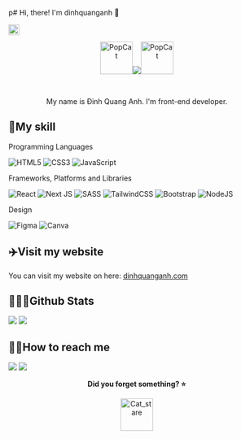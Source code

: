 p# Hi, there! I'm dinhquanganh 💠

[<img src="https://komarev.com/ghpvc/?username=dinhquanganh&color=blue" height="21" style="position: relative; top: 1px">](https://github.com/dinhquanganh)
<br/>

<p align="center"><img src="https://emoji.gg/assets/emoji/2059-popcat.gif" width="64px" height="64px" alt="PopCat"><img src="https://contrib.rocks/image?repo=dinhquanganh/dinhquanganh"><img src="https://emoji.gg/assets/emoji/2059-popcat.gif" width="64px" height="64px" alt="PopCat"> </p>

<br/>
<p align="center">My name is Đinh Quang Anh. I'm front-end developer.</p>

## 🔰My skill

Programming Languages

![HTML5](https://img.shields.io/badge/html5-%23E34F26.svg?style=for-the-badge&logo=html5&logoColor=white)
![CSS3](https://img.shields.io/badge/css3-%231572B6.svg?style=for-the-badge&logo=css3&logoColor=white)
![JavaScript](https://img.shields.io/badge/javascript-%23323330.svg?style=for-the-badge&logo=javascript&logoColor=%23F7DF1E)

Frameworks, Platforms and Libraries

![React](https://img.shields.io/badge/react-%2320232a.svg?style=for-the-badge&logo=react&logoColor=%2361DAFB)
![Next JS](https://img.shields.io/badge/Next-black?style=for-the-badge&logo=next.js&logoColor=white)
![SASS](https://img.shields.io/badge/SASS-hotpink.svg?style=for-the-badge&logo=SASS&logoColor=white)
![TailwindCSS](https://img.shields.io/badge/tailwindcss-%2338B2AC.svg?style=for-the-badge&logo=tailwind-css&logoColor=white)
![Bootstrap](https://img.shields.io/badge/bootstrap-%23563D7C.svg?style=for-the-badge&logo=bootstrap&logoColor=white)
![NodeJS](https://img.shields.io/badge/node.js-6DA55F?style=for-the-badge&logo=node.js&logoColor=white)

Design

![Figma](https://img.shields.io/badge/figma-%23F24E1E.svg?style=for-the-badge&logo=figma&logoColor=white)
![Canva](https://img.shields.io/badge/Canva-%2300C4CC.svg?style=for-the-badge&logo=Canva&logoColor=white)

## ✈️Visit my website

You can visit my website on here: [dinhquanganh.com](https://dinhquanganh.com)

## 🤹🏼‍♂️Github Stats

<img src="https://github-readme-stats.vercel.app/api?username=dinhquanganh&theme=react&show_icons=true&count_private=true">
<img src="https://github-readme-stats.vercel.app/api/top-langs/?username=dinhquanganh&theme=react&layout=compact&langs_count=10">

## 🤙🏼How to reach me

<a href="mailto:dinhquanganhdev@gmail.com"><img src="https://img.shields.io/badge/Gmail-D14836?style=for-the-badge&logo=gmail&logoColor=white"></a>
[<img src="https://img.shields.io/badge/Facebook-%231877F2.svg?style=for-the-badge&logo=Facebook&logoColor=white">](https://www.facebook.com/pastetu)

<p align="center">
<b>Did you forget something? ⭐</b>

</b>
<p align="center">
<a href="https://emoji.gg/emoji/6507-cat-stare"><img src="https://emoji.gg/assets/emoji/6507-cat-stare.gif" width="64px" height="64px" alt="Cat_stare"></a>
</b>
